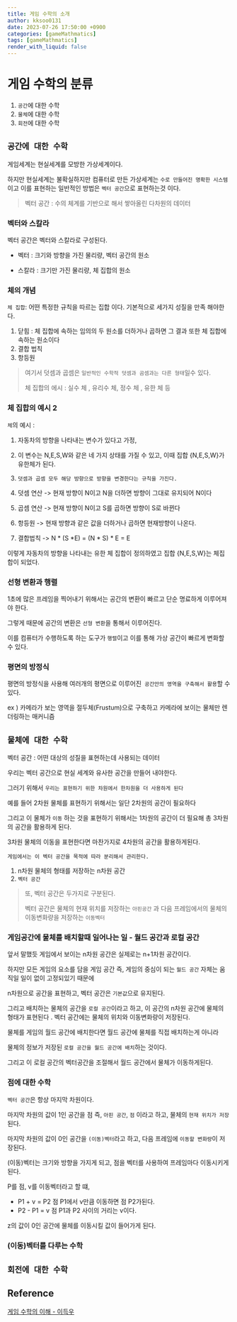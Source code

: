 ```yaml
---
title: 게임 수학의 소개
author: kksoo0131
date: 2023-07-26 17:50:00 +0900
categories: [gameMathmatics]
tags: [gameMathmatics]
render_with_liquid: false
---
```

# 게임 수학의 분류
1. `공간`에 대한 수학
2. `물체`에 대한 수학
3. `회전`에 대한 수학


## `공간에 대한 수학`

게임세계는 현실세계를 모방한 가상세계이다.

하지만 현실세계는 불확실하지만 컴퓨터로 만든 가상세계는 `수로 만들어진 명확한 시스템`이고 이를 표현하는 일반적인 방법은 `벡터 공간`으로 표현하는것 이다.

> 벡터 공간 : 수의 체계를 기반으로 해서 쌓아올린 다차원의 데이터


### 벡터와 스칼라

벡터 공간은 벡터와 스칼라로 구성된다.

- 벡터 : 크기와 방향을 가진 물리량, 벡터 공간의 원소

- 스칼라 : 크기만 가진 물리량, 체 집합의 원소

### 체의 개념
`체 집합`: 어떤 특정한 규칙을 따르는 집합 이다. 기본적으로 세가지 성질을 만족 해야한다. 

 1. 닫힘 : 체 집합에 속하는 임의의 두 원소를 더하거나 곱하면 그 결과 또한 체 집합에 속하는 원소이다
 2. 결합 법칙
 3. 항등원
> 여기서 덧셈과 곱셈은 `일반적인 수학적 덧셈과 곰셈과는 다른 형태`일수 있다.
> 
> 체 집합의 에시 : 실수 체 , 유리수 체, 정수 체 , 유한 체 등
> 
### 체 집합의 예시 2

`체`의 예시 :
 
 1. 자동차의 방향을 나타내는 변수가 있다고 가정,
 
 2. 이 변수는 N,E,S,W와 같은 네 가지 상태를 가질 수 있고, 이때 집합 {N,E,S,W}가 유한체가 된다.
 
 3. `덧셈과 곱셈 모두 해당 방향으로 방향을 변경한다는 규칙을 가진다.`
 
 4. 덧셈 연산 -> 현재 방향이 N이고 N을 더하면 방향이 그대로 유지되어 N이다
 
 5. 곱셈 연산 -> 현재 방향이 N이고 S를 곱하면 방향이 S로 바뀐다

 6. 항등원 -> 현재 방향과 같은 값을 더하거나 곱하면 현재방향이 나온다.

 7. 결합법칙 -> N * (S *E) = (N * S) * E = E

 이렇게 자동차의 방향을 나타내는 유한 체 집합이 정의하였고 집합 {N,E,S,W}는 체집합이 되었다.

 ### 선형 변환과 행렬

1초에 많은 프레임을 찍어내기 위해서는 공간의 변환이 빠르고 단순 명료하게 이루어져야 한다.

그렇게 때문에 공간의 변환은 `선형 변환`을 통해서 이루어진다.

이를 컴퓨터가 수행하도록 하는 도구가 `행렬`이고 이를 통해 가상 공간이 빠르게 변화할 수 있다.


### 평면의 방정식

평면의 방정식을 사용해 여러개의 평면으로 이루어진` 공간안의 영역을 구축해서 활용`할 수 있다.

ex ) 카메라가 보는 영역을 절두체(Frustum)으로 구축하고 카메라에 보이는 물체만 렌더링하는 매커니즘


## `물체에 대한 수학`
벡터 공간 : 어떤 대상의 성질을 표현하는데 사용되는 데이터

우리는 벡터 공간으로 현실 세계와 유사한 공간을 만들어 내야한다.

그러기 위해서 `우리는 표현하기 위한 차원에서 한차원을 더 사용하게 된다`

예를 들어 2차원 물체를 표현하기 위해서는 일단 2차원의 공간이 필요하다

그리고 이 물체가 `이동` 하는 것을 표현하기 위해서는 1차원의 공간이 더 필요해 총 3차원의 공간을 활용하게 된다.

3차원 물체의 이동을 표현한다면 마찬가지로 4차원의 공간을 활용하게된다.

`게임에서는 이 벡터 공간을 목적에 따라 분리해서 관리한다.`
1. n차원 물체의 형태를 저장하는 n차원 공간
2. `벡터 공간`

> 또, 벡터 공간은 두가지로 구분된다.
> 
> 벡터 공간은 물체의 현재 위치를 저장하는 `아핀공간` 과
> 다음 프레임에서의 물체의 이동변화량을 저장하는 `이동벡터`


### 게임공간에 물체를 배치할때 일어나는 일 - 월드 공간과 로컬 공간

앞서 말했듯 게임에서 보이는 n차원 공간은 실제로는 n+1차원 공간이다.

하지만 모든 게임의 요소를 담을 게임 공간 즉, 게임의 중심이 되는 `월드 공간` 자체는 움직일 일이 없이 고정되있기 때문에

 n차원으로 공간을 표현하고, 벡터 공간은 `기본값`으로 유지된다.

그리고 배치하는 물체의 공간을 `로컬 공간`이라고 하고, 이 공간의 n차원 공간에 물체의 형태가 표현된다
. 벡터 공간에는 물체의 위치와 이동변화량이 저장된다.

물체를 게임의 월드 공간에 배치한다면 월드 공간에 물체를 직접 배치하는게 아니라

물체의 정보가 저장된 `로컬 공간을 월드 공간에 배치`하는 것이다.

그리고 이 로컬 공간의 벡터공간을 조절해서 월드 공간에서 물체가 이동하게된다.


### 점에 대한 수학

`벡터 공간`은 항상 마지막 차원이다.

마지막 차원의 값이 1인 공간을 점 즉, `아핀 공간`, `점` 이라고 하고, 물체의 `현재 위치가 저장`된다.

마지막 차원의 값이 0인 공간을 `(이동)벡터`라고 하고, 다음 프레임에 `이동할 변화량`이 저장된다.

(이동)벡터는 크기와 방향을 가지게 되고, 점을 벡터를 사용하여 프레임마다 이동시키게 된다.

P를 점, v를 이동벡터라고 할 떄,

- P1 + v = P2 점 P1에서 v만큼 이동하면 점 P2가된다.
- P2 - P1 = v 점 P1과 P2 사이의 거리는 v이다.





z의 값이 0인 공간에 물체를 이동시킬 값이 들어가게 된다.

### (이동)벡터를 다루는 수학

## `회전에 대한 수학`

## Reference
[게임 수학의 이해 - 이득우](https://www.inflearn.com/course/%EA%B2%8C%EC%9E%84-%EC%88%98%ED%95%99-%EC%9D%B4%ED%95%B4/dashboard)